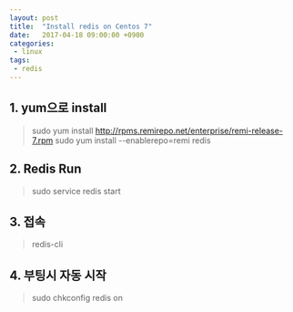 ```yaml
---
layout: post
title:  "Install redis on Centos 7"
date:   2017-04-18 09:00:00 +0900
categories:
 - linux
tags: 
 - redis
---
```

## 1. yum으로 install

> sudo yum install http://rpms.remirepo.net/enterprise/remi-release-7.rpm
> sudo yum install --enablerepo=remi redis

## 2. Redis Run

> sudo service redis start

## 3. 접속
> redis-cli

## 4. 부팅시 자동 시작
> sudo chkconfig redis on

